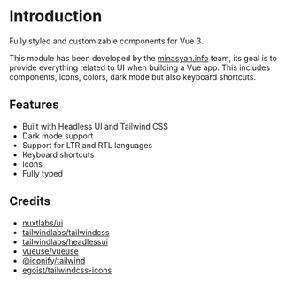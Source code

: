 # Introduction

Fully styled and customizable components for Vue 3.

This module has been developed by the [minasyan.info](https://minasyan.info) team, its goal is to provide everything
related
to UI when building a Vue app. This includes components, icons, colors, dark mode but also keyboard shortcuts.

## Features

- Built with Headless UI and Tailwind CSS
- Dark mode support
- Support for LTR and RTL languages
- Keyboard shortcuts
- Icons
- Fully typed

## Credits

- [nuxtlabs/ui](https://github.com/nuxtlabs/ui)
- [tailwindlabs/tailwindcss](https://github.com/tailwindlabs/tailwindcss)
- [tailwindlabs/headlessui](https://github.com/tailwindlabs/headlessui)
- [vueuse/vueuse](https://github.com/vueuse/vueuse)
- [@iconify/tailwind](https://github.com/iconify/iconify/tree/main/plugins/tailwind)
- [egoist/tailwindcss-icons](https://github.com/egoist/tailwindcss-icons)